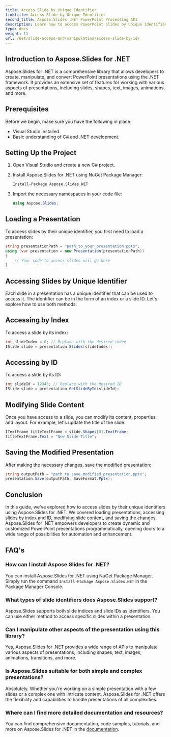 ```yaml
---
title: Access Slide by Unique Identifier
linktitle: Access Slide by Unique Identifier
second_title: Aspose.Slides .NET PowerPoint Processing API
description: Learn how to access PowerPoint slides by unique identifiers using Aspose.Slides for .NET. This step-by-step guide covers loading presentations, accessing slides by index or ID, modifying content, and saving changes.
type: docs
weight: 11
url: /net/slide-access-and-manipulation/access-slide-by-id/
---
```


## Introduction to Aspose.Slides for .NET

Aspose.Slides for .NET is a comprehensive library that allows developers to create, manipulate, and convert PowerPoint presentations using the .NET framework. It provides an extensive set of features for working with various aspects of presentations, including slides, shapes, text, images, animations, and more.

## Prerequisites

Before we begin, make sure you have the following in place:

- Visual Studio installed.
- Basic understanding of C# and .NET development.

## Setting Up the Project

1. Open Visual Studio and create a new C# project.

2. Install Aspose.Slides for .NET using NuGet Package Manager:

   ```bash
   Install-Package Aspose.Slides.NET
   ```

3. Import the necessary namespaces in your code file:

   ```csharp
   using Aspose.Slides;
   ```

## Loading a Presentation

To access slides by their unique identifier, you first need to load a presentation:

```csharp
string presentationPath = "path_to_your_presentation.pptx";
using (var presentation = new Presentation(presentationPath))
{
    // Your code to access slides will go here
}
```

## Accessing Slides by Unique Identifier

Each slide in a presentation has a unique identifier that can be used to access it. The identifier can be in the form of an index or a slide ID. Let's explore how to use both methods:

## Accessing by Index

To access a slide by its index:

```csharp
int slideIndex = 0; // Replace with the desired index
ISlide slide = presentation.Slides[slideIndex];
```

## Accessing by ID

To access a slide by its ID:

```csharp
int slideId = 12345; // Replace with the desired ID
ISlide slide = presentation.GetSlideById(slideId);
```

## Modifying Slide Content

Once you have access to a slide, you can modify its content, properties, and layout. For example, let's update the title of the slide:

```csharp
ITextFrame titleTextFrame = slide.Shapes[0].TextFrame;
titleTextFrame.Text = "New Slide Title";
```

## Saving the Modified Presentation

After making the necessary changes, save the modified presentation:

```csharp
string outputPath = "path_to_save_modified_presentation.pptx";
presentation.Save(outputPath, SaveFormat.Pptx);
```

## Conclusion

In this guide, we've explored how to access slides by their unique identifiers using Aspose.Slides for .NET. We covered loading presentations, accessing slides by index and ID, modifying slide content, and saving the changes. Aspose.Slides for .NET empowers developers to create dynamic and customized PowerPoint presentations programmatically, opening doors to a wide range of possibilities for automation and enhancement.

## FAQ's

### How can I install Aspose.Slides for .NET?

You can install Aspose.Slides for .NET using NuGet Package Manager. Simply run the command `Install-Package Aspose.Slides.NET` in the Package Manager Console.

### What types of slide identifiers does Aspose.Slides support?

Aspose.Slides supports both slide indices and slide IDs as identifiers. You can use either method to access specific slides within a presentation.

### Can I manipulate other aspects of the presentation using this library?

Yes, Aspose.Slides for .NET provides a wide range of APIs to manipulate various aspects of presentations, including shapes, text, images, animations, transitions, and more.

### Is Aspose.Slides suitable for both simple and complex presentations?

Absolutely. Whether you're working on a simple presentation with a few slides or a complex one with intricate content, Aspose.Slides for .NET offers the flexibility and capabilities to handle presentations of all complexities.

### Where can I find more detailed documentation and resources?

You can find comprehensive documentation, code samples, tutorials, and more on Aspose.Slides for .NET in the [documentation](https://reference.aspose.com/slides/net/).
